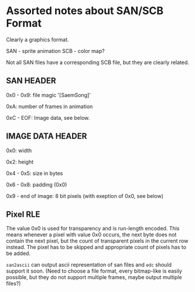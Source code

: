 Assorted notes about SAN/SCB Format
===================================

Clearly a graphics format.

SAN - sprite animation
SCB - color map?

Not all SAN files have a corresponding SCB file, but they are clearly related.

SAN HEADER
----------

0x0 - 0x9: file magic '[SaemSong]'

0xA: number of frames in animation

0xC - EOF: Image data, see below.

IMAGE DATA HEADER
-----------------

0x0: width

0x2: height

0x4 - 0x5: size in bytes

0x6 - 0x8: padding (0x0)

0x9 - end of image: 8 bit pixels (with exeption of 0x0, see below)

Pixel RLE
---------

The value 0x0 is used for transparency and is run-length encoded.
This means whenever a pixel with value 0x0 occurs, the next byte does not
contain the next pixel, but the count of transparent pixels in the current
row instead. The pixel has to be skipped and appropriate count of pixels
has to be added.

```san2ascii``` can output ascii representation of san files and ```edc```
should support it soon. (Need to choose a file format, every bitmap-like
is easily possible, but they do not support multiple frames, maybe output
multiple files?)
